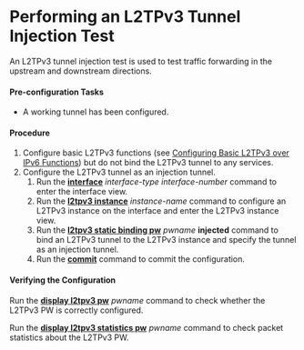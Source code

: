 Performing an L2TPv3 Tunnel Injection Test
==========================================

An L2TPv3 tunnel injection test is used to test traffic forwarding in the upstream and downstream directions.

#### Pre-configuration Tasks

* A working tunnel has been configured.

#### Procedure

1. Configure basic L2TPv3 functions (see [Configuring Basic L2TPv3 over IPv6 Functions](dc_vrp_l2tpv3_cfg_000005.html)) but do not bind the L2TPv3 tunnel to any services.
2. Configure the L2TPv3 tunnel as an injection tunnel.
   1. Run the [**interface**](cmdqueryname=interface) *interface-type* *interface-number* command to enter the interface view.
   2. Run the [**l2tpv3 instance**](cmdqueryname=l2tpv3+instance) *instance-name* command to configure an L2TPv3 instance on the interface and enter the L2TPv3 instance view.
   3. Run the [**l2tpv3 static binding pw**](cmdqueryname=l2tpv3+static+binding+pw) *pwname* **injected** command to bind an L2TPv3 tunnel to the L2TPv3 instance and specify the tunnel as an injection tunnel.
   4. Run the [**commit**](cmdqueryname=commit) command to commit the configuration.

#### Verifying the Configuration

Run the [**display l2tpv3 pw**](cmdqueryname=display+l2tpv3+pw) *pwname* command to check whether the L2TPv3 PW is correctly configured.

Run the [**display l2tpv3 statistics pw**](cmdqueryname=display+l2tpv3+statistics+pw) *pwname* command to check packet statistics about the L2TPv3 PW.